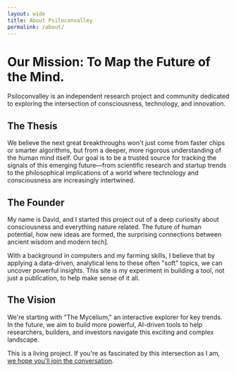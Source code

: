 ```yaml
---
layout: wide
title: About Psiloconvalley
permalink: /about/
---
```


<div class="about-hero">
  <div class="container">
    <h1>Our Mission: To Map the Future of the Mind.</h1>
    <p class="about-subtitle">Psiloconvalley is an independent research project and community dedicated to exploring the intersection of consciousness, technology, and innovation.</p>
  </div>
</div>

<div class="about-section">
  <div class="container narrow">
    <h2>The Thesis</h2>
    <p>We believe the next great breakthroughs won't just come from faster chips or smarter algorithms, but from a deeper, more rigorous understanding of the human mind itself. Our goal is to be a trusted source for tracking the signals of this emerging future—from scientific research and startup trends to the philosophical implications of a world where technology and consciousness are increasingly intertwined.</p>
  </div>
</div>

<div class="about-section dark">
  <div class="container narrow">
    <h2>The Founder</h2>
    <p>My name is David, and I started this project out of a deep curiosity about consciousness and everything nature related. The future of human potential, how new ideas are formed, the surprising connections between ancient wisdom and modern tech].</p>
    <p>With a background in computers and my farming skills, I believe that by applying a data-driven, analytical lens to these often "soft" topics, we can uncover powerful insights. This site is my experiment in building a tool, not just a publication, to help make sense of it all.</p>
  </div>
</div>

<div class="about-section">
  <div class="container narrow">
    <h2>The Vision</h2>
    <p>We're starting with "The Mycelium," an interactive explorer for key trends. In the future, we aim to build more powerful, AI-driven tools to help researchers, builders, and investors navigate this exciting and complex landscape.</p>
    <p>This is a living project. If you're as fascinated by this intersection as I am, <a href="/contact/">we hope you'll join the conversation</a>.</p>
  </div>
</div>
